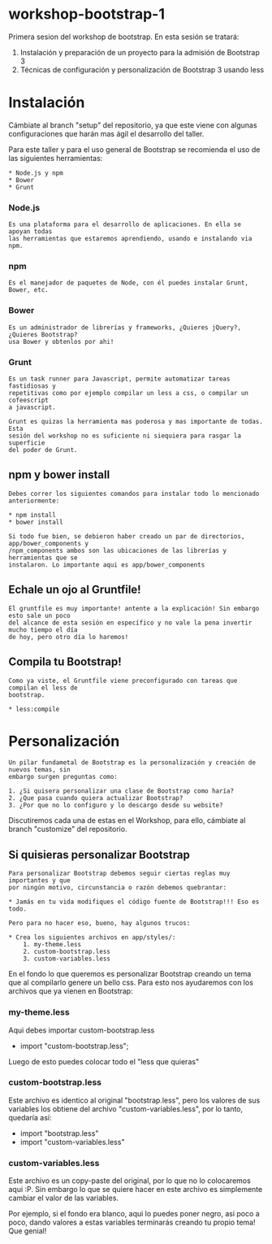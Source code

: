 workshop-bootstrap-1
====================

Primera sesion del workshop de bootstrap. En esta sesión se tratará:

1. Instalación y preparación de un proyecto para la admisión de Bootstrap 3
2. Técnicas de configuración y personalización de Bootstrap 3 usando less

# Instalación
Cámbiate al branch "setup" del repositorio, ya que este viene con algunas
configuraciones que harán mas ágil el desarrollo del taller.

Para este taller y para el uso general de Bootstrap se recomienda el uso de las
siguientes herramientas:

    * Node.js y npm
    * Bower
    * Grunt

### Node.js
    Es una plataforma para el desarrollo de aplicaciones. En ella se apoyan todas
    las herramientas que estaremos aprendiendo, usando e instalando via npm.
    
### npm
    Es el manejador de paquetes de Node, con él puedes instalar Grunt, Bower, etc.

### Bower
    Es un administrador de librerías y frameworks, ¿Quieres jQuery?, ¿Quieres Bootstrap?
    usa Bower y obtenlos por ahi!

### Grunt
    Es un task runner para Javascript, permite automatizar tareas fastidiosas y 
    repetitivas como por ejemplo compilar un less a css, o compilar un cofeescript
    a javascript.

    Grunt es quizas la herramienta mas poderosa y mas importante de todas. Esta
    sesión del workshop no es suficiente ni siequiera para rasgar la superficie
    del poder de Grunt.

## npm y bower install  
    Debes correr los siguientes comandos para instalar todo lo mencionado
    anteriormente:

    * npm install
    * bower install

    Si todo fue bien, se debieron haber creado un par de directorios, app/bower_components y
    /npm_components ambos son las ubicaciones de las librerías y herramientas que se 
    instalaron. Lo importante aqui es app/bower_components

## Echale un ojo al Gruntfile!
    El gruntfile es muy importante! antente a la explicación! Sin embargo esto sale un poco
    del alcance de esta sesión en específico y no vale la pena invertir mucho tiempo el día
    de hoy, pero otro día lo haremos!

## Compila tu Bootstrap!
    Como ya viste, el Gruntfile viene preconfigurado con tareas que compilan el less de
    bootstrap.

    * less:compile

# Personalización
    Un pilar fundametal de Bootstrap es la personalización y creación de nuevos temas, sin
    embargo surgen preguntas como:

    1. ¿Si quisera personalizar una clase de Bootstrap como haría?
    2. ¿Que pasa cuando quiera actualizar Bootstrap?
    3. ¿Por que no lo configuro y lo descargo desde su website?

Discutiremos cada una de estas en el Workshop, para ello, cámbiate al branch "customize"
del repositorio.

## Si quisieras personalizar Bootstrap
    Para personalizar Bootstrap debemos seguir ciertas reglas muy importantes y que
    por ningún motivo, circunstancia o razón debemos quebrantar:

    * Jamás en tu vida modifiques el código fuente de Bootstrap!!! Eso es todo.

    Pero para no hacer eso, bueno, hay algunos trucos:

    * Crea los siguientes archivos en app/styles/:
        1. my-theme.less
        2. custom-bootstrap.less
        3. custom-variables.less

En el fondo lo que queremos es personalizar Bootstrap creando un tema que al compilarlo
genere un bello css. Para esto nos ayudaremos con los archivos que ya vienen en Bootstrap:

### my-theme.less
Aqui debes importar custom-bootstrap.less

* import "custom-bootstrap.less";

Luego de esto puedes colocar todo el "less que quieras"

### custom-bootstrap.less
Este archivo es identico al original "bootstrap.less", pero los valores de sus
variables los obtiene del archivo "custom-variables.less", por lo tanto, quedaría así:

* import "bootstrap.less"
* import "custom-variables.less"

### custom-variables.less
Este archivo es un copy-paste del original, por lo que no lo colocaremos aqui :P. Sin embargo lo
que se quiere hacer en este archivo es simplemente cambiar el valor de las variables.

Por ejemplo, si el fondo era blanco, aqui lo puedes poner negro, asi poco a poco, dando valores a 
estas variables terminarás creando tu propio tema! Que genial!

